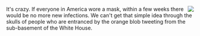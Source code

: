 <img src="http://scripting.com/images/2020/06/18/whoMasksAreFor.png" border="0" align="right">It's crazy. If everyone in America wore a mask, within a few weeks there would be no more new infections. We can't get that simple idea through the skulls of people who are entranced by the orange blob tweeting from the sub-basement of the White House.
